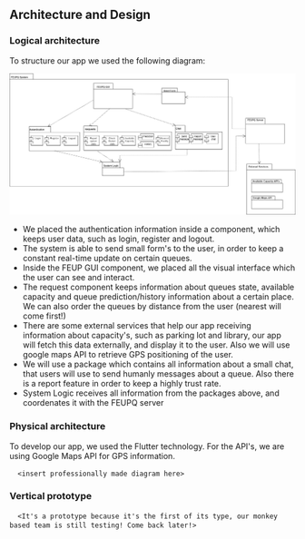 ## Architecture and Design

### Logical architecture

To structure our app we used the following diagram:


    

![LogicalArchitecture](/images/LogicalArchitecture.jpg)


* We placed the authentication information inside a component, which keeps user data, such as login, register and logout. 
* The system is able to send small form's to the user, in order to keep a constant real-time update on certain queues.
* Inside the FEUP GUI component, we placed all the visual interface which the user can see and interact.
* The request component keeps information about queues state, available capacity and queue prediction/history information about a certain place. We can also order the queues by distance from the user (nearest will come first!) 
* There are some external services that help our app receiving information about capacity's, such as parking lot and library, our app will fetch this data externally, and display it to the user. Also we will use google maps API to retrieve GPS positioning of the user.
* We will use a package which contains all information about a small chat, that users will use to send humanly messages about a queue. Also there is a report feature in order to keep a highly trust rate.
* System Logic receives all information from the packages above, and coordenates it with the FEUPQ server



### Physical architecture

To develop our app, we used the Flutter technology.
For the API's, we are using Google Maps API for GPS information.

      <insert professionally made diagram here>

### Vertical prototype

      <It's a prototype because it's the first of its type, our monkey based team is still testing! Come back later!> 
